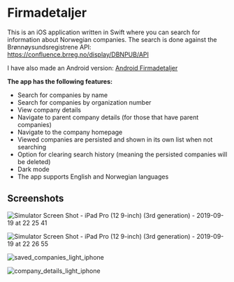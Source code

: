 # Firmadetaljer

This is an iOS application written in Swift where you can search for information about Norwegian companies. The search is done against the Brønnøysundsregistrene API: https://confluence.brreg.no/display/DBNPUB/API

I have also made an Android version: [Android Firmadetaljer](https://github.com/fredrik9000/Firmadetaljer_Android)

**The app has the following features:**

- Search for companies by name
- Search for companies by organization number
- View company details
- Navigate to parent company details (for those that have parent companies)
- Navigate to the company homepage
- Viewed companies are persisted and shown in its own list when not searching
- Option for clearing search history (meaning the persisted companies will be deleted)
- Dark mode
- The app supports English and Norwegian languages


## Screenshots

![Simulator Screen Shot - iPad Pro (12 9-inch) (3rd generation) - 2019-09-19 at 22 25 41](https://user-images.githubusercontent.com/13121494/65363836-406c4100-dc0e-11e9-9765-d3418efa269d.png)

![Simulator Screen Shot - iPad Pro (12 9-inch) (3rd generation) - 2019-09-19 at 22 26 55](https://user-images.githubusercontent.com/13121494/65363841-42360480-dc0e-11e9-8c5d-5dce3e22fb34.png)

![saved_companies_light_iphone](https://user-images.githubusercontent.com/13121494/65363685-78bf4f80-dc0d-11e9-9629-191a5786c815.png)

![company_details_light_iphone](https://user-images.githubusercontent.com/13121494/65363686-7b21a980-dc0d-11e9-8e55-a0ee464baea3.png)
